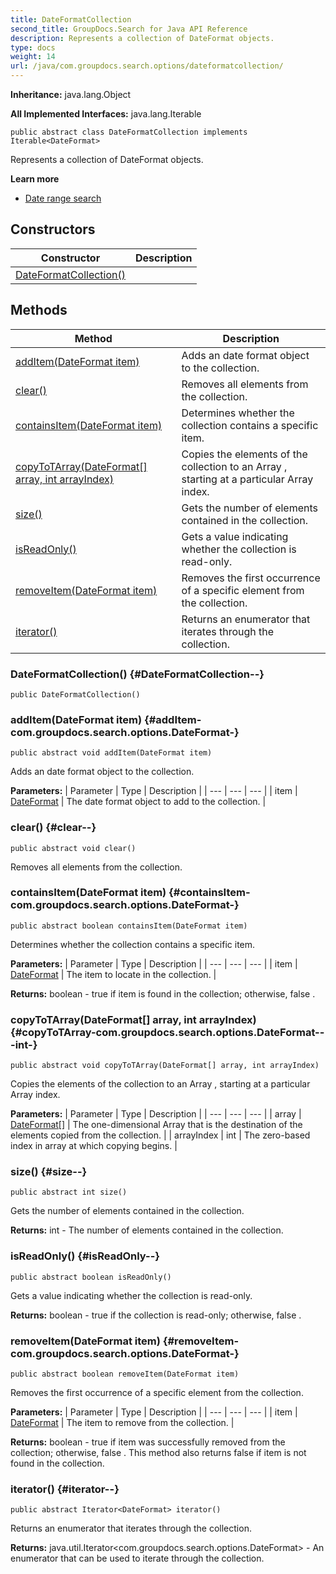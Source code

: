 ```yaml
---
title: DateFormatCollection
second_title: GroupDocs.Search for Java API Reference
description: Represents a collection of DateFormat objects.
type: docs
weight: 14
url: /java/com.groupdocs.search.options/dateformatcollection/
---
```

**Inheritance:**
java.lang.Object

**All Implemented Interfaces:**
java.lang.Iterable
```
public abstract class DateFormatCollection implements Iterable<DateFormat>
```

Represents a collection of  DateFormat  objects.

**Learn more**

 *  [Date range search][]


[Date range search]: https://docs.groupdocs.com/display/searchjava/Date+range+search
## Constructors

| Constructor | Description |
| --- | --- |
| [DateFormatCollection()](#DateFormatCollection--) |  |
## Methods

| Method | Description |
| --- | --- |
| [addItem(DateFormat item)](#addItem-com.groupdocs.search.options.DateFormat-) | Adds an date format object to the collection. |
| [clear()](#clear--) | Removes all elements from the collection. |
| [containsItem(DateFormat item)](#containsItem-com.groupdocs.search.options.DateFormat-) | Determines whether the collection contains a specific item. |
| [copyToTArray(DateFormat[] array, int arrayIndex)](#copyToTArray-com.groupdocs.search.options.DateFormat---int-) | Copies the elements of the collection to an  Array , starting at a particular  Array  index. |
| [size()](#size--) | Gets the number of elements contained in the collection. |
| [isReadOnly()](#isReadOnly--) | Gets a value indicating whether the collection is read-only. |
| [removeItem(DateFormat item)](#removeItem-com.groupdocs.search.options.DateFormat-) | Removes the first occurrence of a specific element from the collection. |
| [iterator()](#iterator--) | Returns an enumerator that iterates through the collection. |
### DateFormatCollection() {#DateFormatCollection--}
```
public DateFormatCollection()
```


### addItem(DateFormat item) {#addItem-com.groupdocs.search.options.DateFormat-}
```
public abstract void addItem(DateFormat item)
```


Adds an date format object to the collection.

**Parameters:**
| Parameter | Type | Description |
| --- | --- | --- |
| item | [DateFormat](../../com.groupdocs.search.options/dateformat) | The date format object to add to the collection. |

### clear() {#clear--}
```
public abstract void clear()
```


Removes all elements from the collection.

### containsItem(DateFormat item) {#containsItem-com.groupdocs.search.options.DateFormat-}
```
public abstract boolean containsItem(DateFormat item)
```


Determines whether the collection contains a specific item.

**Parameters:**
| Parameter | Type | Description |
| --- | --- | --- |
| item | [DateFormat](../../com.groupdocs.search.options/dateformat) | The item to locate in the collection. |

**Returns:**
boolean -  true  if item is found in the collection; otherwise,  false .
### copyToTArray(DateFormat[] array, int arrayIndex) {#copyToTArray-com.groupdocs.search.options.DateFormat---int-}
```
public abstract void copyToTArray(DateFormat[] array, int arrayIndex)
```


Copies the elements of the collection to an  Array , starting at a particular  Array  index.

**Parameters:**
| Parameter | Type | Description |
| --- | --- | --- |
| array | [DateFormat\[\]](../../com.groupdocs.search.options/dateformat) | The one-dimensional  Array  that is the destination of the elements copied from the collection. |
| arrayIndex | int | The zero-based index in array at which copying begins. |

### size() {#size--}
```
public abstract int size()
```


Gets the number of elements contained in the collection.

**Returns:**
int - The number of elements contained in the collection.
### isReadOnly() {#isReadOnly--}
```
public abstract boolean isReadOnly()
```


Gets a value indicating whether the collection is read-only.

**Returns:**
boolean -  true  if the collection is read-only; otherwise,  false .
### removeItem(DateFormat item) {#removeItem-com.groupdocs.search.options.DateFormat-}
```
public abstract boolean removeItem(DateFormat item)
```


Removes the first occurrence of a specific element from the collection.

**Parameters:**
| Parameter | Type | Description |
| --- | --- | --- |
| item | [DateFormat](../../com.groupdocs.search.options/dateformat) | The item to remove from the collection. |

**Returns:**
boolean -  true  if item was successfully removed from the collection; otherwise,  false . This method also returns  false  if item is not found in the collection.
### iterator() {#iterator--}
```
public abstract Iterator<DateFormat> iterator()
```


Returns an enumerator that iterates through the collection.

**Returns:**
java.util.Iterator<com.groupdocs.search.options.DateFormat> - An enumerator that can be used to iterate through the collection.
